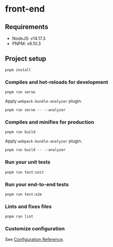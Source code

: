 # front-end

## Requirements
- NodeJS: v14.17.3
- PNPM: v6.10.3
## Project setup
```
pnpm install
```

### Compiles and hot-reloads for development
```
pnpm run serve
```

Apply `webpack-bundle-analyzer` plugin.
```
pnpm run serve -- --analyzer
```

### Compiles and minifies for production
```
pnpm run build
```

Apply `webpack-bundle-analyzer` plugin.
```
pnpm run build -- --analyzer
```

### Run your unit tests
```
pnpm run test:unit
```

### Run your end-to-end tests
```
pnpm run test:e2e
```

### Lints and fixes files
```
pnpm run lint
```

### Customize configuration
See [Configuration Reference](https://cli.vuejs.org/config/).
